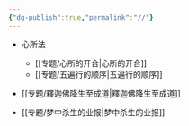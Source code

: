 ```yaml
---
{"dg-publish":true,"permalink":"//"}
---
```



- 心所法
	- [[专题/心所的开合\|心所的开合]]
	- [[专题/五遍行的顺序\|五遍行的顺序]]

- [[专题/釋迦佛降生至成道\|釋迦佛降生至成道]]
- [[专题/梦中杀生的业报\|梦中杀生的业报]]